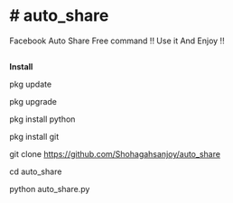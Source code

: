 
# # auto_share
Facebook Auto Share Free command !! Use it And Enjoy !!
## 


**Install** 

pkg update

pkg upgrade

pkg install python

pkg install git

git clone https://github.com/Shohagahsanjoy/auto_share

cd auto_share

python auto_share.py